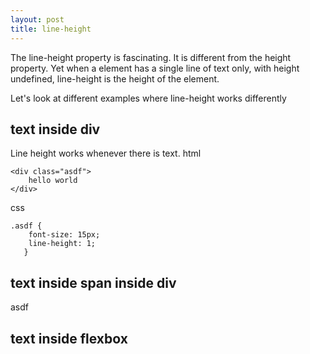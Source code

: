 ```yaml
---
layout: post
title: line-height
---
```


The line-height property is fascinating. It is different from the height property. Yet when a element has a single line of text only, with height undefined, line-height is the height of the element.

Let's look at different examples where line-height works differently

## text inside div

Line height works whenever there is text.
html

    <div class="asdf">
	    hello world
    </div>
css

    .asdf {
	    font-size: 15px;
	    line-height: 1;
	   }
    

## text inside span inside div
asdf

## text inside flexbox
<!--stackedit_data:
eyJoaXN0b3J5IjpbMTU3ODQ4NDg1MiwtMTAwMTA1NDMxMCwzMT
kzNjU5NDMsMzMyMTc3MzE3XX0=
-->